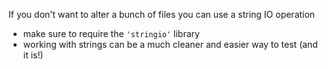 If you don't want to alter a bunch of files you can use a string IO operation

* make sure to require the `'stringio'` library
* working with strings can be a much cleaner and easier way to test (and it is!)